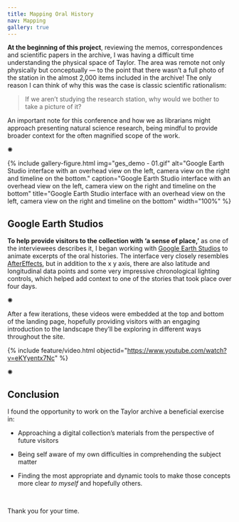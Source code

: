 ```yaml
---
title: Mapping Oral History
nav: Mapping
gallery: true
---
```


**At the beginning of this project**, reviewing the memos, correspondences and scientific papers in the archive, I was having a difficult time understanding the physical space of Taylor. The area was remote not only physically but conceptually — to the point that there wasn’t a full photo of the station in the almost 2,000 items included in the archive! The only reason I can think of why this was the case is classic scientific rationalism: 

<blockquote class="quote">
If we aren’t studying the research station, why would we bother to take a picture of it?
</blockquote>

An important note for this conference and how we as librarians might approach presenting natural science research, being mindful to provide broader context for the often magnified scope of the work.

<p class="symbol">&#10042;</p>

{% include gallery-figure.html img="ges_demo - 01.gif" alt="Google Earth Studio interface with an overhead view on the left, camera view on the right and timeline on the bottom." caption="Google Earth Studio interface with an overhead view on the left, camera view on the right and timeline on the bottom" title="Google Earth Studio interface with an overhead view on the left, camera view on the right and timeline on the bottom" width="100%" %}

## Google Earth Studios

**To help provide visitors to the collection with ‘a sense of place,’** as one of the interviewees describes it, I began working with [Google Earth Studios](https://www.google.com/earth/studio/faq/#:~:text=Earth%20Studio%20is%20a%20web,for%20still%20and%20animated%20content) to animate excerpts of the oral histories. The interface very closely resembles [AfterEffects](https://www.adobe.com/creativecloud/video/premiere-pro-vs-after-effects.html#:~:text=After%20Effects%20is%20renowned%20for,of%20titles%20and%20motion%20graphics), but in addition to the x y axis, there are also latitude and longitudinal data points and some very impressive chronological lighting controls, which helped add context to one of the stories that took place over four days.

<p class="symbol">&#10042;</p>

After a few iterations, these videos were embedded at the top and bottom of the landing page, hopefully providing visitors with an engaging introduction to the landscape they’ll be exploring in different ways throughout the site.  

{% include feature/video.html objectid="https://www.youtube.com/watch?v=eKYyentx7Nc" %}

<p class="symbol">&#10042;</p>

## Conclusion

I found the opportunity to work on the Taylor archive a beneficial exercise in:

- Approaching a digital collection’s materials from the perspective of future visitors 

- Being self aware of my own difficulties in comprehending the subject matter 

- Finding the most appropriate and dynamic tools to make those concepts more clear _to myself_ and hopefully others. 

<br>

Thank you for your time. 

<br>

